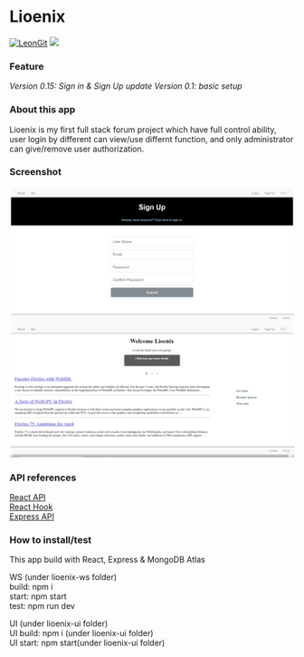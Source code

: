# Lioenix
<a href="https://github.com/LeonQi800/Lioenix" target="\_parent"><img alt="LeonGit" src="https://img.shields.io/github/stars/LeonQi800/Lioenix" /></a>
<a href="https://www.linkedin.com/in/leon-chao-qi-085335168" target="\_parent"><img src="https://img.shields.io/badge/Linkdin-Leon-brightgreen" /></a>

### Feature

*Version 0.15: Sign in & Sign Up update*
*Version 0.1: basic setup*

### About this app
Lioenix is my first full stack forum project which have full control ability, user login by different can view/use differnt function, and only administrator can give/remove user authorization.

### Screenshot
![UI Screen shot](./lioenix-ui/public/UIScreenshot01.PNG)
![UI Screen shot](./lioenix-ui/public/UIScreenshot02.PNG)

### API references
<a href="https://reactjs.org/docs/react-api.html">React API</a>
</br>
<a href="https://reactjs.org/docs/hooks-reference.html">React Hook</a>
</br>
<a href="https://expressjs.com/en/4x/api.html">Express API</a>

### How to install/test
This app build with React, Express & MongoDB Atlas<br/>

WS (under lioenix-ws folder)<br/>
build: npm i <br/>
start: npm start<br/>
test: npm run dev<br/>

UI (under lioenix-ui folder)<br/>
UI build: npm i (under lioenix-ui folder)<br/>
UI start: npm start(under lioenix-ui folder)<br />

